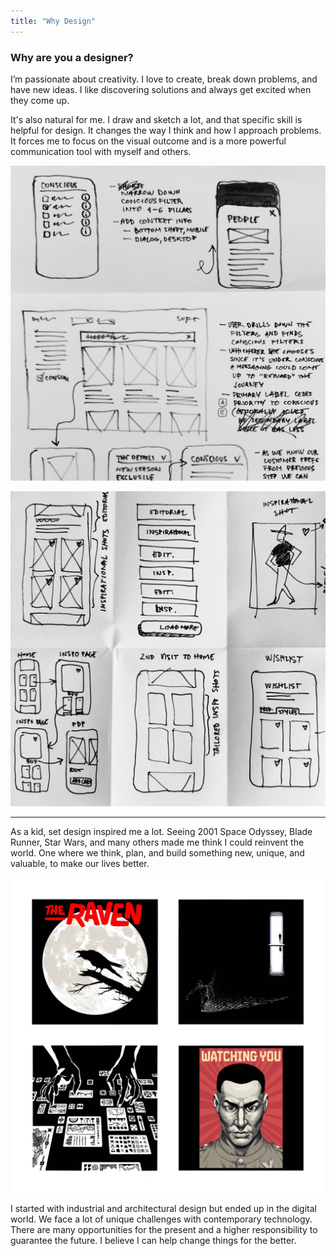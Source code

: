 ```yaml
---
title: "Why Design"
---
```

### Why are you a designer?

I’m passionate about creativity. I love to create, break down problems, and have new ideas. I like discovering solutions and always get excited when they come up.

It's also natural for me. I draw and sketch a lot, and that specific skill is helpful for design. It changes the way I think and how I approach problems. It forces me to focus on the visual outcome and is a more powerful communication tool with myself and others.

![Sketches on paper of a digital app rendered on the phone and desktop screen, with side annotations.](../../assets/images/sketching.png "My process feeds on initial, messy sketches to help the thought process and spark ideas.")

![Sketches on paper of 6 interface details of a digital app for inspirational fashion shots with side annotations.](../../assets/images/sketching-2.png "Most sketches work well to present ideas to the team and develop new solutions.")

---

As a kid, set design inspired me a lot. Seeing 2001 Space Odyssey, Blade Runner, Star Wars, and many others made me think I could reinvent the world. One where we think, plan, and build something new, unique, and valuable, to make our lives better.

![A selection of 4 illustrations that look like a book cover or movie poster: a raven before the moon; a man in escape on a dark room filled with water; a pair of hands manipulating a futuristic dashboard; and a portrait of an intimidating man with the title 'Watching You.'](../../assets/images/inspired-artworks.png "I let my imagination run wild and create new stories inspired by others.")

I started with industrial and architectural design but ended up in the digital world. We face a lot of unique challenges with contemporary technology. There are many opportunities for the present and a higher responsibility to guarantee the future. I believe I can help change things for the better.